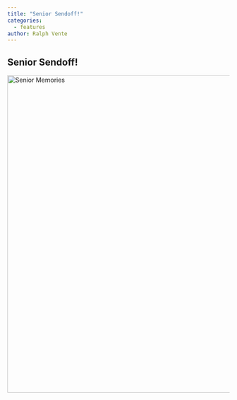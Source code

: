 ```yaml
---
title: "Senior Sendoff!"
categories:
  - features
author: Ralph Vente
---
```


## Senior Sendoff!

<a data-flickr-embed="true"  href="https://www.flickr.com/photos/rvente/albums/72157685455298826" title="Senior Memories"><img src="https://c1.staticflickr.com/5/4254/35173148130_855b1dd6c7_b.jpg" width="960" height="720" alt="Senior Memories"></a><script async src="//embedr.flickr.com/assets/client-code.js" charset="utf-8"></script>
